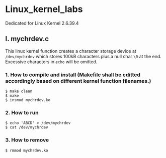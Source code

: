 # Linux_kernel_labs
Dedicated for Linux Kernel 2.6.39.4
<br>
## I. mychrdev.c
This linux kernel function creates a character storage device at ```/dev/mychrdev``` which stores 100kB characters plus a null char ```\0``` at the end. Excessive characters in ```echo``` will be omitted.
<br>
### 1. How to compile and install (Makefile shall be editted accordingly based on different kernel function filenames.)
```
$ make clean
$ make
$ insmod mychrdev.ko
```
### 2. How to run
```
$ echo 'ABCD' > /dev/mychrdev
$ cat /dev/mychrdev
```
### 3. How to remove
```
$ rmmod mychrdev.ko
```

